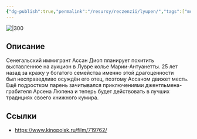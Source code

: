 ```yaml
---
{"dg-publish":true,"permalink":"/resursy/reczenzii/lyupen/","tags":["movie"]}
---
```


![|300](https://image.openmoviedb.com/kinopoisk-images/1629390/a7efcbb8-f953-4bf2-a700-2039ef3241a4/orig)
## Описание
Сенегальский иммигрант Ассан Диоп планирует похитить выставленное на аукцион в Лувре колье Марии-Антуанетты. 25 лет назад за кражу у богатого семейства именно этой драгоценности был несправедливо осуждён его отец, поэтому Ассаном движет месть. Ещё подростком парень зачитывался приключениями джентльмена-грабителя Арсена Люпена и теперь будет действовать в лучших традициях своего книжного кумира.
## Ссылки
- https://www.kinopoisk.ru/film/719762/